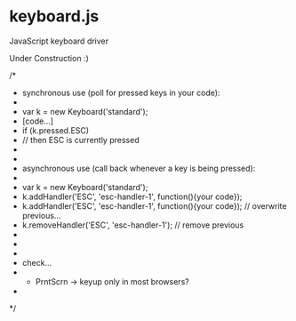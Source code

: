 # keyboard.js
JavaScript keyboard driver

Under Construction :)

/*
 * synchronous use (poll for pressed keys in your code):
 *
 * var k = new Keyboard('standard');
 * [code...]
 * if (k.pressed.ESC)
 *    // then ESC is currently pressed
 *
 *
 * asynchronous use (call back whenever a key is being pressed):
 *
 * var k = new Keyboard('standard');
 * k.addHandler('ESC', 'esc-handler-1', function(){your code});
 * k.addHandler('ESC', 'esc-handler-1', function(){your code}); // overwrite previous...
 * k.removeHandler('ESC', 'esc-handler-1'); // remove previous
 *
 *
 *
 * check...
 * - PrntScrn -> keyup only in most browsers?
 *
 */
